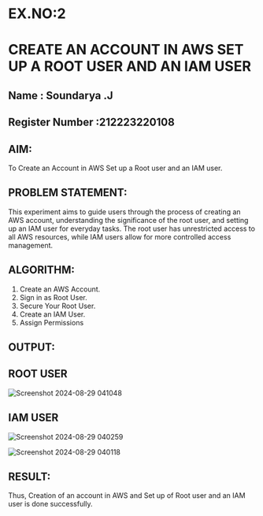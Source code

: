 # EX.NO:2
# CREATE AN  ACCOUNT IN AWS SET UP A ROOT USER AND AN IAM USER 
## Name : Soundarya .J
## Register Number :212223220108 
 ## AIM:
To Create an Account in AWS Set up a Root user and an IAM user.
## PROBLEM STATEMENT:
This experiment aims to guide users through the process of creating an AWS account, understanding the significance of the root user, and setting up an IAM user for everyday tasks. The root user has unrestricted access to all AWS resources, while IAM users allow for more controlled access management.

## ALGORITHM:
1. Create an AWS Account.
2. Sign in as Root User.
3. Secure Your Root User.
4. Create an IAM User.
5. Assign Permissions

## OUTPUT:

## ROOT USER
![Screenshot 2024-08-29 041048](https://github.com/user-attachments/assets/3f87b458-8e82-4607-aeb9-f6d1ba7ba0b3)

## IAM USER

![Screenshot 2024-08-29 040259](https://github.com/user-attachments/assets/9e68129c-1e2b-4f03-b89c-4d7593a05658)

![Screenshot 2024-08-29 040118](https://github.com/user-attachments/assets/0b9ad71b-0fdd-44a4-aba6-620372549d16)



## RESULT:

Thus, Creation of an account in AWS and Set up of Root user and an IAM user is done successfully.
 

  



